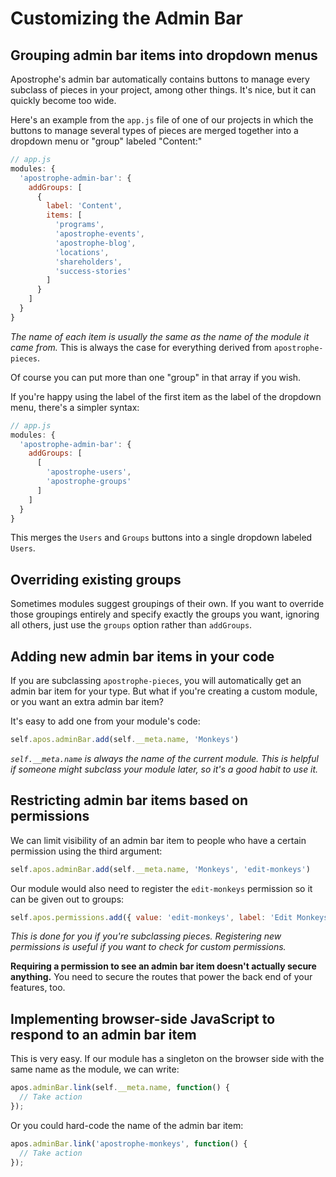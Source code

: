 # Customizing the Admin Bar

## Grouping admin bar items into dropdown menus

Apostrophe's admin bar automatically contains buttons to manage every subclass of pieces in your project, among other things. It's nice, but it can quickly become too wide.

Here's an example from the `app.js` file of one of our projects in which the buttons to manage several types of pieces are merged together into a dropdown menu or "group" labeled "Content:"

```javascript
// app.js
modules: {
  'apostrophe-admin-bar': {
    addGroups: [
      {
        label: 'Content',
        items: [
          'programs',
          'apostrophe-events',
          'apostrophe-blog',
          'locations',
          'shareholders',
          'success-stories'
        ]
      }
    ]
  }
}
```

*The name of each item is usually the same as the name of the module it came from.* This is always the case for everything derived from `apostrophe-pieces`.

Of course you can put more than one "group" in that array if you wish.

If you're happy using the label of the first item as the label of the dropdown menu, there's a simpler syntax:

```javascript
// app.js
modules: {
  'apostrophe-admin-bar': {
    addGroups: [
      [
        'apostrophe-users',
        'apostrophe-groups'
      ]
    ]
  }
}
```

This merges the `Users` and `Groups` buttons into a single dropdown labeled `Users`.

## Overriding existing groups

Sometimes modules suggest groupings of their own. If you want to override those groupings entirely and specify exactly the groups you want, ignoring all others, just use the `groups` option rather than `addGroups`.

## Adding new admin bar items in your code

If you are subclassing `apostrophe-pieces`, you will automatically get an admin bar item for your type. But what if you're creating a custom module, or you want an extra admin bar item?

It's easy to add one from your module's code:

```javascript
self.apos.adminBar.add(self.__meta.name, 'Monkeys')
```

*`self.__meta.name` is always the name of the current module. This is helpful if someone might subclass your module later, so it's a good habit to use it.*

## Restricting admin bar items based on permissions

We can limit visibility of an admin bar item to people who have a certain permission using the third argument:

```javascript
self.apos.adminBar.add(self.__meta.name, 'Monkeys', 'edit-monkeys')
```

Our module would also need to register the `edit-monkeys` permission so it can be given out to groups:

```javascript
self.apos.permissions.add({ value: 'edit-monkeys', label: 'Edit Monkeys' });
```

*This is done for you if you're subclassing pieces. Registering new permissions is useful if you want to check for custom permissions.*

**Requiring a permission to see an admin bar item doesn't actually secure anything.** You need to secure the routes that power the back end of your features, too.

## Implementing browser-side JavaScript to respond to an admin bar item

This is very easy. If our module has a singleton on the browser side with the same name as the module, we can write:

```javascript
apos.adminBar.link(self.__meta.name, function() {
  // Take action
});
```

Or you could hard-code the name of the admin bar item:

```javascript
apos.adminBar.link('apostrophe-monkeys', function() {
  // Take action
});
```
